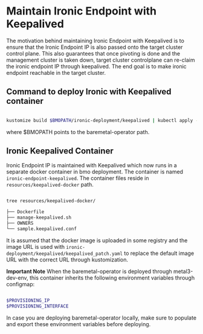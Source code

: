# Maintain Ironic Endpoint with Keepalived

The motivation behind maintaining Ironic Endpoint with Keepalived is to ensure
that the Ironic Endpoint IP is also passed onto the target cluster control
plane. This also guarantees that once pivoting is done and the management
cluster is taken down, target cluster controlplane can re-claim the ironic
endpoint IP through keepalived. The end goal is to make ironic endpoint
reachable in the target cluster.

## Command to deploy Ironic with Keepalived container

```bash

kustomize build $BMOPATH/ironic-deployment/keepalived | kubectl apply -f -

```

where $BMOPATH points to the baremetal-operator path.

## Ironic Keepalived Container

Ironic Endpoint IP is maintained with Keepalived which now runs in a separate
docker container in bmo deployment. The container is named
`ironic-endpoint-keepalived`. The container files reside in
`resources/keepalived-docker` path.

```bash

tree resources/keepalived-docker/

├── Dockerfile
├── manage-keepalived.sh
├── OWNERS
└── sample.keepalived.conf

```

It is assumed that the docker image is uploaded in some registry and the image
URL is used with `ironic-deployment/keepalived/keepalived_patch.yaml` to replace
the default image URL with the correct URL through kustomization.

**Important Note**
When the baremetal-operator is deployed through metal3-dev-env, this container
inherits the following environment variables through configmap:

```bash

$PROVISIONING_IP
$PROVISIONING_INTERFACE

```

In case you are deploying baremetal-operator locally, make sure to populate and
export these environment variables before deploying.
